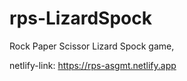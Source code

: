 # rps-LizardSpock

Rock Paper Scissor Lizard Spock game,

netlify-link: https://rps-asgmt.netlify.app
